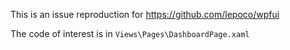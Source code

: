 This is an issue reproduction for <https://github.com/lepoco/wpfui>

The code of interest is in `Views\Pages\DashboardPage.xaml`
